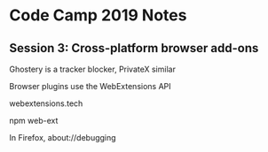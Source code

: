 # Code Camp 2019 Notes

## Session 3: Cross-platform browser add-ons

Ghostery is a tracker blocker, PrivateX similar

Browser plugins use the WebExtensions API

webextensions.tech

npm web-ext

In Firefox, about://debugging
